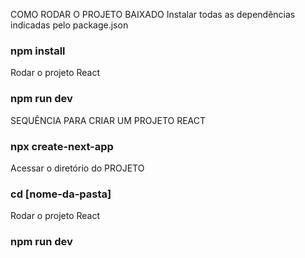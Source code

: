 COMO RODAR O PROJETO BAIXADO
Instalar todas as dependências indicadas pelo package.json
### npm install

Rodar o projeto React
### npm run dev

SEQUÊNCIA PARA CRIAR UM PROJETO REACT
### npx create-next-app

Acessar o diretório do PROJETO
### cd [nome-da-pasta]

Rodar o projeto React
### npm run dev